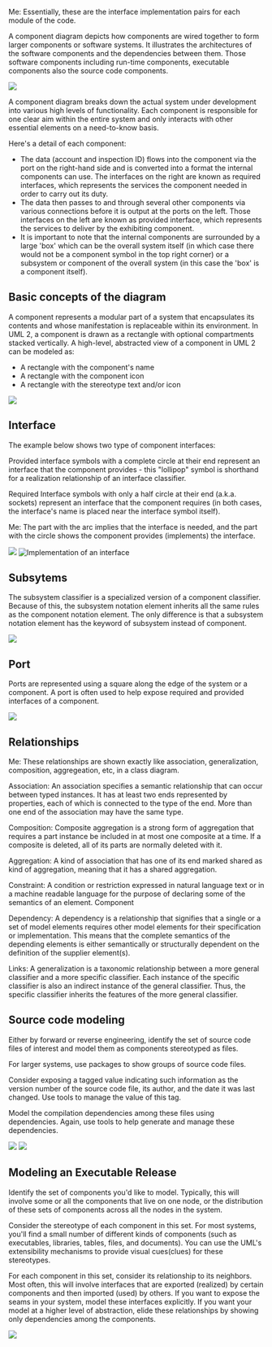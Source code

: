 Me: Essentially, these are the interface implementation pairs for each module of the code.

A component diagram depicts how components are wired together to form larger components or software systems. It illustrates the architectures of the software components and the dependencies between them. Those software components including run-time components, executable components also the source code components.

![](componentDiagram.webp)

A component diagram breaks down the actual system under development into various high levels of functionality. Each component is responsible for one clear aim within the entire system and only interacts with other essential elements on a need-to-know basis.

Here's a detail of each component:

-   The data (account and inspection ID) flows into the component via the port on the right-hand side and is converted into a format the internal components can use. The interfaces on the right are known as required interfaces, which represents the services the component needed in order to carry out its duty.
-   The data then passes to and through several other components via various connections before it is output at the ports on the left. Those interfaces on the left are known as provided interface, which represents the services to deliver by the exhibiting component.
-   It is important to note that the internal components are surrounded by a large 'box' which can be the overall system itself (in which case there would not be a component symbol in the top right corner) or a subsystem or component of the overall system (in this case the 'box' is a component itself).

## Basic concepts of the diagram
A component represents a modular part of a system that encapsulates its contents and whose manifestation is replaceable within its environment. In UML 2, a component is drawn as a rectangle with optional compartments stacked vertically. A high-level, abstracted view of a component in UML 2 can be modeled as:

-   A rectangle with the component's name
-   A rectangle with the component icon
-   A rectangle with the stereotype text and/or icon

![](component.webp)

## Interface
The example below shows two type of component interfaces:

Provided interface symbols with a complete circle at their end represent an interface that the component provides - this "lollipop" symbol is shorthand for a realization relationship of an interface classifier.

Required Interface symbols with only a half circle at their end (a.k.a. sockets) represent an interface that the component requires (in both cases, the interface's name is placed near the interface symbol itself).

Me: The part with the arc implies that the interface is needed, and the part with the circle shows the component provides (implements) the interface.

![](interface.webp)
![](interfaceImplementation.webp "Implementation of an interface")

## Subsytems
The subsystem classifier is a specialized version of a component classifier. Because of this, the subsystem notation element inherits all the same rules as the component notation element. The only difference is that a subsystem notation element has the keyword of subsystem instead of component.

![](subsystem.webp)

## Port
Ports are represented using a square along the edge of the system or a component. A port is often used to help expose required and provided interfaces of a component.

![](port.webp)

## Relationships
Me: These relationships are shown exactly like association, generalization, composition, aggregeation, etc, in a class diagram.



Association: An association specifies a semantic relationship that can occur between typed instances. It has at least two ends represented by properties, each of which is connected to the type of the end. More than one end of the association may have the same type.

Composition: Composite aggregation is a strong form of aggregation that requires a part instance be included in at most one composite at a time. If a composite is deleted, all of its parts are normally deleted with it.

Aggregation: A kind of association that has one of its end marked shared as kind of aggregation, meaning that it has a shared aggregation. 

Constraint: A condition or restriction expressed in natural language text or in a machine readable language for the purpose of declaring some of the semantics of an element.
Component 

Dependency: A dependency is a relationship that signifies that a single or a set of model elements requires other model elements for their specification or implementation.
This means that the complete semantics of the depending elements is either semantically or structurally dependent on the definition of the supplier element(s).

Links: A generalization is a taxonomic relationship between a more general classifier and a more specific classifier.
Each instance of the specific classifier is also an indirect instance of the general classifier. Thus, the specific classifier inherits the features of the more general classifier.

## Source code modeling
Either by forward or reverse engineering, identify the set of source code files of interest and model them as components stereotyped as files.

For larger systems, use packages to show groups of source code files.

Consider exposing a tagged value indicating such information as the version number of the source code file, its author, and the date it was last changed. Use tools to manage the value of this tag.

Model the compilation dependencies among these files using dependencies. Again, use tools to help generate and manage these dependencies.

![](JavaModelling.webp)
![](cppModelling.webp)

## Modeling an Executable Release
Identify the set of components you'd like to model. Typically, this will involve some or all the components that live on one node, or the distribution of these sets of components across all the nodes in the system.

Consider the stereotype of each component in this set. For most systems, you'll find a small number of different kinds of components (such as executables, libraries, tables, files, and documents). You can use the UML's extensibility mechanisms to provide visual cues(clues) for these stereotypes.

For each component in this set, consider its relationship to its neighbors. Most often, this will involve interfaces that are exported (realized) by certain components and then imported (used) by others. If you want to expose the seams in your system, model these interfaces explicitly. If you want your model at a higher level of abstraction, elide these relationships by showing only dependencies among the components.

![](modellingAnExecutable.webp)